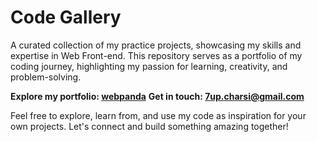 # **Code Gallery**

A curated collection of my practice projects, showcasing my skills and expertise in Web Front-end. This repository serves as a portfolio of my coding journey, highlighting my passion for learning, creativity, and problem-solving.

**Explore my portfolio: [webpanda](https://webpanda.codes)**
**Get in touch: [7up.charsi@gmail.com](mailto:7up.charsi@gmail.com)**

Feel free to explore, learn from, and use my code as inspiration for your own projects. Let's connect and build something amazing together!
